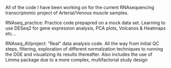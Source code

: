 All of the code I have been working on for the current RNAsequencing transcriptomic project of Arterial/Venous muscle samples. 

RNAseq_practice: Practice code prepapred on a mock data set. Learning to use DESeq2 for gene expression analysis, PCA plots, Volcanos & Heatmaps etc...

RNAseq_AVproject: "Real" data analysis code. All the way from initial QC steps, filtering, exploration of different normalzation techniques to running the DGE and visualizing its results thereafter. Also includes the use of Limma package due to a more complex, multifactorial study design 
